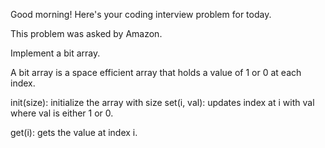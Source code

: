 Good morning! Here's your coding interview problem for today.

This problem was asked by Amazon.

Implement a bit array.

A bit array is a space efficient array that holds a value of 
1 or 0 at each index.

init(size): initialize the array with size
set(i, val): updates index at i with val where val is either 
1 or 0.

get(i): gets the value at index i.
